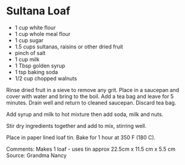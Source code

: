 # Sultana Loaf

* 1 cup white flour
* 1 cup whole meal flour
* 1 cup sugar
* 1.5 cups sultanas, raisins or other dried fruit
* pinch of salt
* 1 cup milk
* 1 Tbsp golden syrup
* 1 tsp baking soda
* 1/2 cup chopped walnuts

Rinse dried fruit in a sieve to remove any grit.  Place in a saucepan and cover with water and bring to the boil.  Add a tea bag and leave for 5 minutes. Drain well and return to cleaned saucepan. Discard tea bag.
  
Add syrup and milk to hot mixture then add soda, milk and nuts.  

Stir dry ingredients together and add to mix, stirring well.

Place in paper lined loaf tin.  Bake for 1 hour at 350 F (180 C).


Comments: Makes 1 loaf - uses tin approx 22.5cm x 11.5 cm x 5.5 cm  
Source: Grandma Nancy

